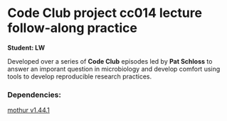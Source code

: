 # Code Club project cc014 lecture follow-along practice



**Student: LW**

Developed over a series of ******Code Club****** episodes led by **Pat Schloss** to answer an imporant question in microbiology and develop comfort using tools to develop reproducible research practices.

### Dependencies:

[mothur v1.44.1](https://github.com/mothur/mothur/releases/tag/v.1.44.1)
